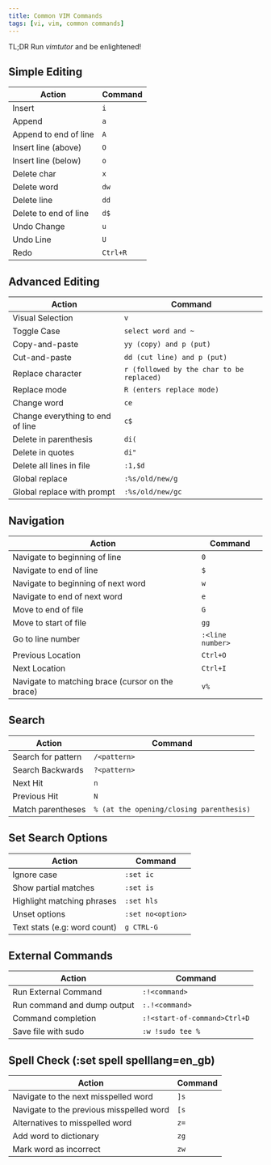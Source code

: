 ```yaml
---
title: Common VIM Commands
tags: [vi, vim, common commands]
---
```

TL;DR Run _vimtutor_ and be enlightened!

## Simple Editing

| **Action** | **Command** |
| ------- | -------- |
| Insert | `i` |
| Append | `a` |
| Append to end of line | `A` |
| Insert line (above) | `O` |
| Insert line (below) | `o` |
| Delete char | `x` |
| Delete word | `dw` |
| Delete line | `dd` |
| Delete to end of line | `d$` |
| Undo Change | `u` |
| Undo Line | `U` |
| Redo | `Ctrl+R` |

## Advanced Editing

| **Action** | **Command** |
| ------- | -------- |
| Visual Selection | `v` |
| Toggle Case | `select word and ~` |
| Copy-and-paste | `yy (copy) and p (put)` |
| Cut-and-paste | `dd (cut line) and p (put)` |
| Replace character | `r (followed by the char to be replaced)` |
| Replace mode | `R (enters replace mode)` |
| Change word | `ce` |
| Change everything to end of line | `c$` |
| Delete in parenthesis | `di(` |
| Delete in quotes | `di"` |
| Delete all lines in file | `:1,$d` |
| Global replace | `:%s/old/new/g` |
| Global replace with prompt | `:%s/old/new/gc` |

## Navigation

| **Action** | **Command** |
| ------- | -------- |
| Navigate to beginning of line | `0` |
| Navigate to end of line | `$` |
| Navigate to beginning of next word | `w` |
| Navigate to end of next word | `e` |
| Move to end of file | `G` |
| Move to start of file | `gg` |
| Go to line number | `:<line number>` |
| Previous Location | `Ctrl+O` |
| Next Location | `Ctrl+I` |
| Navigate to matching brace (cursor on the brace) | `v%` |

## Search

| **Action** | **Command** |
| ------- | -------- |
| Search for pattern | `/<pattern>` |
| Search Backwards | `?<pattern>` |
| Next Hit | `n` |
| Previous Hit | `N` |
| Match parentheses | `% (at the opening/closing parenthesis)` |

## Set Search Options

| **Action** | **Command** |
| ------- | -------- |
| Ignore case | `:set ic` |
| Show partial matches | `:set is` |
| Highlight matching phrases | `:set hls` |
| Unset options | `:set no<option>` |
| Text stats (e.g: word count) | `g CTRL-G` |

## External Commands

| **Action** | **Command** |
| ------- | -------- |
| Run External Command | `:!<command>` |
| Run command and dump output | `:.!<command>` |
| Command completion | `:!<start-of-command>Ctrl+D` |
| Save file with sudo | `:w !sudo tee %` |

## Spell Check (:set spell spelllang=en_gb)

| **Action** | **Command** |
| ------- | -------- |
| Navigate to the next misspelled word | `]s` |
| Navigate to the previous misspelled word | `[s` |
| Alternatives to misspelled word | `z=` |
| Add word to dictionary | `zg` |
| Mark word as incorrect | `zw` |

